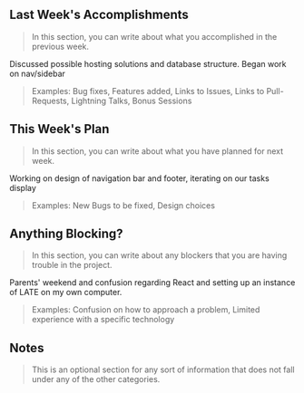 ## Last Week's Accomplishments

> In this section, you can write about what you accomplished in the previous week.

Discussed possible hosting solutions and database structure. Began work on nav/sidebar

> Examples:
> Bug fixes, Features added, Links to Issues, Links to Pull-Requests, Lightning Talks, Bonus Sessions

## This Week's Plan

> In this section, you can write about what you have planned for next week.

Working on design of navigation bar and footer, iterating on our tasks display

> Examples: New Bugs to be fixed, Design choices

## Anything Blocking?

> In this section, you can write about any blockers that you are having trouble in the project.

Parents' weekend and confusion regarding React and setting up an instance of LATE on my own computer.

> Examples: Confusion on how to approach a problem, Limited experience with a specific technology

## Notes

> This is an optional section for any sort of information that does not fall under any of the other categories.
